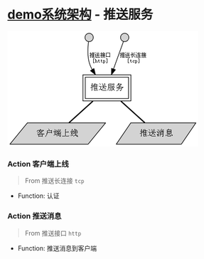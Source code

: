 # [demo系统架构](../Home.md) - 推送服务

![](pushserver.gv.png)

### Action 客户端上线

> From 推送长连接 `tcp`

* Function: 认证

### Action 推送消息

> From 推送接口 `http`

* Function: 推送消息到客户端

